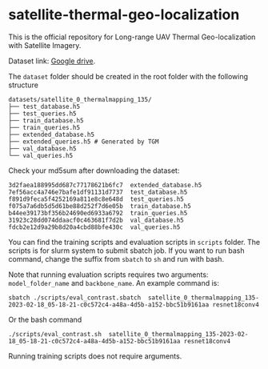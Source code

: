 # satellite-thermal-geo-localization

This is the official repository for Long-range UAV Thermal Geo-localization with Satellite Imagery.

Dataset link: [Google drive](https://drive.google.com/drive/folders/1sxkN1S3tvRmnP4C01Qqc2c8pWOsulPEG).

The ``dataset`` folder should be created in the root folder with the following structure

```
datasets/satellite_0_thermalmapping_135/
├── test_database.h5
├── test_queries.h5
├── train_database.h5
├── train_queries.h5
├── extended_database.h5
├── extended_queries.h5 # Generated by TGM
├── val_database.h5
└── val_queries.h5
```

Check your md5sum after downloading the dataset:
```
3d2faea188995dd687c77178621b6fc7  extended_database.h5
7ef56acc4a746e7bafe1df91131d7737  test_database.h5
f891d9feca5f4252169a811e8c8e648d  test_queries.h5
f075a7a6db5d5d61be88d252f7d6e05b  train_database.h5
b44ee39173bf356b24690ed6933a6792  train_queries.h5
31923c28dd074ddaacf0c463681f7d2b  val_database.h5
fdcb2e12d9a29b8d20a4cbd88bfe430c  val_queries.h5
```

You can find the training scripts and evaluation scripts in ``scripts`` folder. The scripts is for slurm system to submit sbatch job. If you want to run bash command, change the suffix from ``sbatch`` to ``sh`` and run with bash.

Note that running evaluation scripts requires two arguments: ```model_folder_name``` and ```backbone_name```. An example command is:
```
sbatch ./scripts/eval_contrast.sbatch  satellite_0_thermalmapping_135-2023-02-18_05-18-21-c0c572c4-a48a-4d5b-a152-bbc51b9161aa resnet18conv4
```
Or the bash command
```
./scripts/eval_contrast.sh  satellite_0_thermalmapping_135-2023-02-18_05-18-21-c0c572c4-a48a-4d5b-a152-bbc51b9161aa resnet18conv4
```

Running training scripts does not require arguments.
